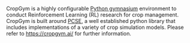 CropGym is a highly configurable [Python gymnasium](https://gymnasium.farama.org/) environment to conduct Reinforcement Learning (RL) research for crop management. CropGym is built around [PCSE](https://pcse.readthedocs.io/en/stable/), a well established python library that includes implementations of a variety of crop simulation models. Please refer to https://cropgym.ai/ for further information.